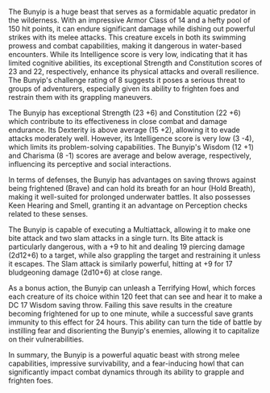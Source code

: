 The Bunyip is a huge beast that serves as a formidable aquatic predator in the wilderness. With an impressive Armor Class of 14 and a hefty pool of 150 hit points, it can endure significant damage while dishing out powerful strikes with its melee attacks. This creature excels in both its swimming prowess and combat capabilities, making it dangerous in water-based encounters. While its Intelligence score is very low, indicating that it has limited cognitive abilities, its exceptional Strength and Constitution scores of 23 and 22, respectively, enhance its physical attacks and overall resilience. The Bunyip's challenge rating of 8 suggests it poses a serious threat to groups of adventurers, especially given its ability to frighten foes and restrain them with its grappling maneuvers. 

The Bunyip has exceptional Strength (23 +6) and Constitution (22 +6) which contribute to its effectiveness in close combat and damage endurance. Its Dexterity is above average (15 +2), allowing it to evade attacks moderately well. However, its Intelligence score is very low (3 -4), which limits its problem-solving capabilities. The Bunyip's Wisdom (12 +1) and Charisma (8 -1) scores are average and below average, respectively, influencing its perceptive and social interactions.

In terms of defenses, the Bunyip has advantages on saving throws against being frightened (Brave) and can hold its breath for an hour (Hold Breath), making it well-suited for prolonged underwater battles. It also possesses Keen Hearing and Smell, granting it an advantage on Perception checks related to these senses.

The Bunyip is capable of executing a Multiattack, allowing it to make one bite attack and two slam attacks in a single turn. Its Bite attack is particularly dangerous, with a +9 to hit and dealing 19 piercing damage (2d12+6) to a target, while also grappling the target and restraining it unless it escapes. The Slam attack is similarly powerful, hitting at +9 for 17 bludgeoning damage (2d10+6) at close range.

As a bonus action, the Bunyip can unleash a Terrifying Howl, which forces each creature of its choice within 120 feet that can see and hear it to make a DC 17 Wisdom saving throw. Failing this save results in the creature becoming frightened for up to one minute, while a successful save grants immunity to this effect for 24 hours. This ability can turn the tide of battle by instilling fear and disorienting the Bunyip's enemies, allowing it to capitalize on their vulnerabilities.

In summary, the Bunyip is a powerful aquatic beast with strong melee capabilities, impressive survivability, and a fear-inducing howl that can significantly impact combat dynamics through its ability to grapple and frighten foes.